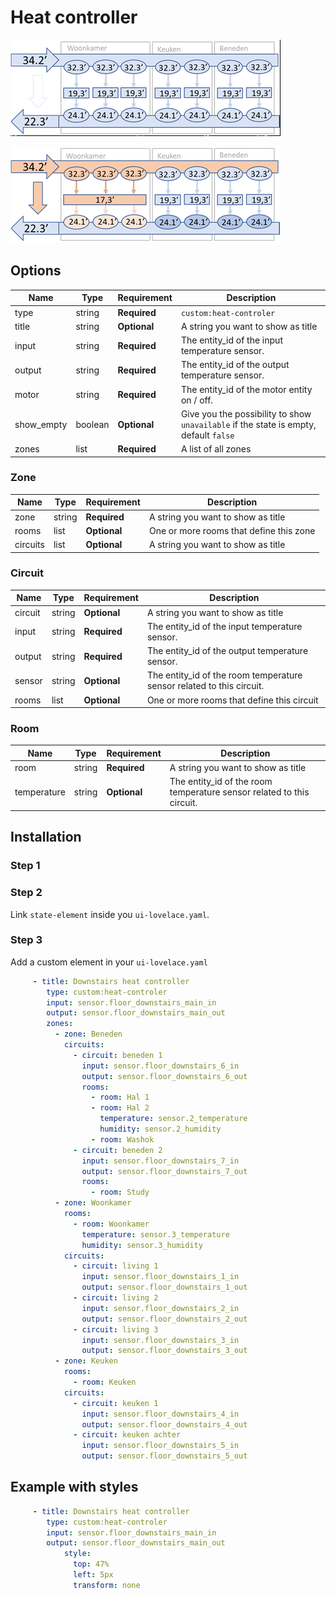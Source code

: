 # Heat controller

![example inactive state](heat-controler-inactive.png "inactive state")

![example active state](heat-controler-active.png "active state")



## Options

| Name | Type | Requirement | Description
| ---- | ---- | ------- | -----------
| type | string | **Required** | `custom:heat-controler`
| title | string | **Optional** | A string you want to show as title
| input | string | **Required** | The entity_id of the input temperature sensor.
| output | string | **Required** | The entity_id of the output temperature sensor.
| motor | string | **Required** | The entity_id of the motor entity on / off.
| show_empty | boolean | **Optional** | Give you the possibility to show `unavailable` if the state is empty, default `false`
| zones | list | **Required** | A list of all zones

### Zone
| Name | Type | Requirement | Description
| ---- | ---- | ------- | -----------
| zone | string | **Required** | A string you want to show as title
| rooms | list | **Optional** | One or more rooms that define this zone
| circuits | list | **Optional** | A string you want to show as title

### Circuit
| Name | Type | Requirement | Description
| ---- | ---- | ------- | -----------
| circuit | string | **Optional** | A string you want to show as title
| input | string | **Required** | The entity_id of the input temperature sensor.
| output | string | **Required** | The entity_id of the output temperature sensor.
| sensor | string | **Optional** | The entity_id of the room temperature sensor related to this circuit.
| rooms | list | **Optional** | One or more rooms that define this circuit

### Room
| Name | Type | Requirement | Description
| ---- | ---- | ------- | -----------
| room | string | **Required** | A string you want to show as title
| temperature | string | **Optional** | The entity_id of the room temperature sensor related to this circuit.




## Installation

### Step 1

### Step 2

Link `state-element` inside you `ui-lovelace.yaml`.


### Step 3

Add a custom element in your `ui-lovelace.yaml`

```yaml
     - title: Downstairs heat controller
        type: custom:heat-controler
        input: sensor.floor_downstairs_main_in
        output: sensor.floor_downstairs_main_out
        zones:
          - zone: Beneden
            circuits:
              - circuit: beneden 1
                input: sensor.floor_downstairs_6_in
                output: sensor.floor_downstairs_6_out
                rooms: 
                  - room: Hal 1
                  - room: Hal 2
                    temperature: sensor.2_temperature
                    humidity: sensor.2_humidity
                  - room: Washok
              - circuit: beneden 2
                input: sensor.floor_downstairs_7_in
                output: sensor.floor_downstairs_7_out
                rooms: 
                  - room: Study
          - zone: Woonkamer
            rooms: 
              - room: Woonkamer
                temperature: sensor.3_temperature
                humidity: sensor.3_humidity
            circuits:
              - circuit: living 1
                input: sensor.floor_downstairs_1_in
                output: sensor.floor_downstairs_1_out
              - circuit: living 2
                input: sensor.floor_downstairs_2_in
                output: sensor.floor_downstairs_2_out
              - circuit: living 3              
                input: sensor.floor_downstairs_3_in
                output: sensor.floor_downstairs_3_out
          - zone: Keuken
            rooms: 
              - room: Keuken
            circuits:
              - circuit: keuken 1
                input: sensor.floor_downstairs_4_in
                output: sensor.floor_downstairs_4_out
              - circuit: keuken achter
                input: sensor.floor_downstairs_5_in
                output: sensor.floor_downstairs_5_out   
```

## Example with styles

```yaml
     - title: Downstairs heat controller
        type: custom:heat-controler
        input: sensor.floor_downstairs_main_in
        output: sensor.floor_downstairs_main_out
            style:
              top: 47%
              left: 5px
              transform: none
```

